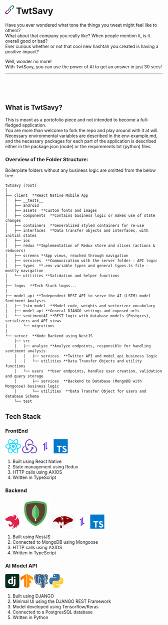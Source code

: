 # <img src="./logos/logo_no_borders.svg" width="28px" height="28px"> TwtSavy 

Have you ever wondered what tone the things you tweet might feel like to others?  
What about that company you really like? When people mention it, is it overall good or bad?  
Ever curious whether or not that cool new hashtah you created is having a positive impact?  

Well, wonder no more!  
With TwtSavy, you can use the power of AI to get an answer in just 30 secs!  

<hr>
<br><br><br>

## What is TwtSavy?

This is meant as a portofolio piece and not intended to become a full-fledged application.  
You are more than welcome to fork the repo and play around with it at will. Necessary environmental variables are described in the env-example.md, and the necessary packages for each part of the application is described either in the package.json (node) or the requirements.txt (python) files.

### Overview of the Folder Structure:
Boilerplate folders without any business logic are omitted from the below tree.  
```
twtsavy (root)  
│
├── client  **React Native Mobile App  
│   ├── __tests__
│   ├── android  
│   ├── assets  **Custom fonts and images
│   ├── components  **Contains business logic or makes use of state changes
│   ├── containers  **Generalized styled containers for re-use
│   ├── interfaces  **Data transfer objects and interfaces, with initial states
│   ├── ios  
│   ├── redux **Implementation of Redux store and slices (actions & reducers)
│   ├── screens **App views, reached through navigation
│   ├── services  **Communication with the server folder - API logic
│   ├── types  **.env variable types and general types.ts file - mostly navigation
│   └── utilities **Validation and helper functions
│
├── logos  **Tech Stack logos...
│
├── model_api **Independent REST API to serve the AI (LSTM) model - Sentiment Analysis
│   ├── lstm_model  **Model code, weights and vectorizer vocabulary
│   ├── model_api **General DJANGO settings and exposed urls
│   └── sentimentAI **REST logic with database models (Postgres), serializers and API views
│       └── migrations  
│
└── server  **Node Backend using NestJS
    ├── src  
    │   ├── analyze **Analyze endpoints, responsible for handling sentiment analysis
    │   │   ├── services  **Twitter API and model_api business logic
    │   │   └── utilities **Data Transfer Objects and utility functions
    │   └── users  **User endpoints, handles user creation, validation and query storage
    │       ├── services  **Backend to Database (MongoDB with Mongoose) business logic
    │       └── utilities  **Data Transfer Object for users and database Schema
    └── test  
```

## Tech Stack
### FrontEnd
<img src="./logos/react.svg" height="45px"> <img src="./logos/redux.svg" height="45px"> <img src="./logos/axios.png" width="45px" height="45px"> <img src="./logos/typescript.svg" height="45px"> 

1. Built using React Native 
2. State management using Redux
3. HTTP calls using AXIOS
4. Written in TypeScript

### Backend
<img src="./logos/nestjs.svg" width="45px" height="45px"> <img src="./logos/icons8-mongodb.svg"> <img src="./logos/mongoose.png" width="70px" height="45px"> <img src="./logos/axios.png" width="45px" height="45px"> <img src="./logos/typescript.svg" height="45px"> 

1. Built using NestJS
2. Connected to MongoDB using Mongoose
3. HTTP calls using AXIOS
4. Written in TypeScript

### AI Model API
<img src="./logos/django.svg" height="45px"> <img src="./logos/tensorflow.svg" height="45px"> <img src="./logos/postgresql.svg" height="45px"> <img src="./logos/python.svg" height="45px"> 

1. Built using DJANGO
2. Minimal UI using the DJANGO REST Framework
3. Model developed using Tensorflow/Keras
4. Connected to a PostgresSQL database
5. Written in Python